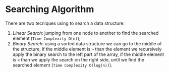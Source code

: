 # Searching Algorithm

There are two tecniques using to search a data structure:

1. _Linear Search_: jumping from one node to another to find the searched element (`Time Complexity O(n)`);
2. _Binary Search_: using a sorted data structure we can go to the middle of the structure, if the middle element is `>` than the element we recursively apply the binary search to the left part of the array, if the middle element is `<` than we apply the search on the right side, until we find the searched element (`Time Complexity O(log(n))`).
